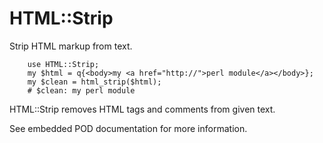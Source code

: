 HTML::Strip
================

Strip HTML markup from text.

        use HTML::Strip;
        my $html = q{<body>my <a href="http://">perl module</a></body>};
        my $clean = html_strip($html);
        # $clean: my perl module 

HTML::Strip removes HTML tags and comments from given text.

See embedded POD documentation for more information.
